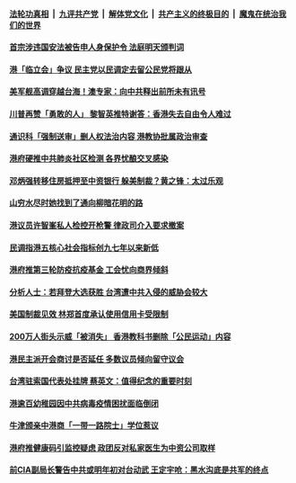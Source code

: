 

####  [法轮功真相](../../../../basic/blob/master/README.md?t=08211231) &nbsp;|&nbsp; [九评共产党](../../../../9ping.md/blob/master/README.md?t=08211231) &nbsp;|&nbsp; [解体党文化](../../../../jtdwh.md/blob/master/README.md?t=08211231)  &nbsp;|&nbsp; [共产主义的终极目的](../../../../gczydzjmd.md/blob/master/README.md?t=08211231) &nbsp;|&nbsp; [魔鬼在统治我们的世界](../../../../mgztzwmdsj.md/blob/master/README.md?t=08211231) 

#### [首宗涉违国安法被告申人身保护令 法庭明天颁判词](../pages/soh55/413467.md?t=08211231) 
#### [港「临立会」争议 民主党以民调定去留公民党将跟从](../pages/soh55/413434.md?t=08211231) 
#### [美军舰高调穿越台海！澳专家：向中共释出前所未有讯号](../pages/soh55/413353.md?t=08211231) 
#### [川普再赞「勇敢的人」 黎智英推特谢答：香港失去自由令人难过](../pages/soh55/413266.md?t=08211231) 
#### [通识科「强制送审」删人权法治内容 港教协批属政治审查](../pages/soh55/413116.md?t=08211231) 
#### [港府硬推中共肺炎社区检测 各界忧酿交叉感染](../pages/soh55/413101.md?t=08211231) 
#### [邓炳强转移住房抵押至中资银行 躲美制裁？黄之锋：太过乐观](../pages/soh55/412954.md?t=08211231) 
#### [山穷水尽时她找到了通向柳暗花明的路](../pages/soh55/412924.md?t=08211231) 
#### [港议员许智峯私人检控开枪警 律政司介入要求撤案](../pages/soh55/412774.md?t=08211231) 
#### [民调指港五核心社会指标创九七年以来新低 ](../pages/soh55/412756.md?t=08211231) 
#### [港府推第三轮防疫抗疫基金 工会忧向商界倾斜](../pages/soh55/412738.md?t=08211231) 
#### [分析人士：若拜登大选获胜 台湾遭中共入侵的威胁会较大](../pages/soh55/412663.md?t=08211231) 
#### [美国制裁见效 林郑首度承认使用信用卡受限制](../pages/soh55/412675.md?t=08211231) 
#### [200万人街头示威「被消失」 香港教科书删除「公民运动」内容](../pages/soh55/412564.md?t=08211231) 
#### [港民主派开会商讨是否延任 多数议员倾向留守议会](../pages/soh55/412387.md?t=08211231) 
#### [台湾驻索国代表处挂牌 蔡英文：值得纪念的重要时刻](../pages/soh55/412393.md?t=08211231) 
#### [港逾百幼稚园因中共病毒疫情困扰面临倒闭](../pages/soh55/412327.md?t=08211231) 
#### [ 牛津颁亲中港商「一带一路院士」学位惹议 ](../pages/soh55/412243.md?t=08211231) 
#### [港府推健康码引监控疑虑 政团反对私家医生为中资公司取样](../pages/soh55/412015.md?t=08211231) 
#### [前CIA副局长警告中共或明年初对台动武 王定宇呛：黑水沟底是共军的终点](../pages/soh55/411913.md?t=08211231) 
